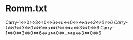 # Romm.txt
Carry-1<=>0<=>3<=>0<=>6<=>u<=>0<=>_<=>a<=>3<=>0<=>6
Carry-1<=>0<=>3<=>0<=>6<=>u<=>0<=>_<=>a<=>3<=>0<=>6
Carry-1<=>0<=>3<=>0<=>6<=>u<=>0<=>_<=>a<=>3<=>0<=>6

